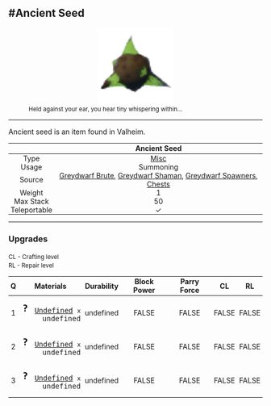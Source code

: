 <meta property="og:title" content="Ancient Seed - MoreValheim" /><meta property="og:type" content="website" /><meta property="og:image" content="/assets/ancient_seed.png" /><meta property="og:description" content="Ancient Seed is an item found in Valheim." /><meta name="theme-color" content="#546D78"><meta name="twitter:card" content="summary_large_image">
#Ancient Seed
-------------
<style>img {width:20px;}.tb {width:150px;display: block;margin-left: auto;margin-right: auto;}</style>

<style>.md-typeset table:not([class]) th:not([align]) {min-width:unset!important;}</style>
<style>td{padding:0em 0.3em!important;text-align:center!important;border-left:.05rem solid var(--md-default-fg-color--lightest)}</style>

<style>th{padding:0.1em 0.3em!important;text-align:center!important;font-weight:bold}</style>

<style>pre{text-align:right!important}</style>
<style>table tr td:first-child {border-left: 0;};</style>

<figure><img src="/assets/ancient_seed.png" class="tb" /><figcaption><small>Held against your ear, you hear tiny whispering within...</small></figcaption></figure>

-------------

Ancient seed is an item found in Valheim.

|        | Ancient Seed              |
| ----------- | ------------------------------------ |
| Type | [Misc](../../types/misc)
| Usage | Summoning<br>
| Source | [Greydwarf Brute](../../creatures/greydwarf_brute), [Greydwarf Shaman](../../creatures/greydwarf_shaman), [Greydwarf Spawners](../../objects/greydwarf_spawners), [Chests](../../objects/chests)
| Weight | 1 |
| Max Stack | 50 |
| Teleportable | ✓


-------------

### Upgrades

<small>CL - Crafting level</small><br><small>RL - Repair level</small>

| Q | Materials | Durability | Block Power | Parry Force | CL | RL |
| - | - | - | - | - | - | - |
| 1 | <pre>[![Undefined](/assets/undefined.png)](../../items/undefined) [Undefined](../../items/undefined) <small>x</small> undefined</pre> | undefined | FALSE | FALSE | FALSE | FALSE |
| 2 | <pre>[![Undefined](/assets/undefined.png)](../../items/undefined) [Undefined](../../items/undefined) <small>x</small> undefined</pre> | undefined | FALSE | FALSE | FALSE | FALSE |
| 3 | <pre>[![Undefined](/assets/undefined.png)](../../items/undefined) [Undefined](../../items/undefined) <small>x</small> undefined</pre> | undefined | FALSE | FALSE | FALSE | FALSE |